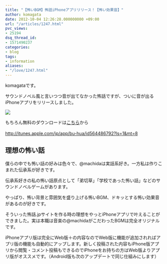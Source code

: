 ```yaml
---
title: "【怖いBGM】怖話iPhoneアプリリリース！【怖い効果音】"
author: komagata
date: 2012-10-04 12:26:28.000000000 +09:00
url: "/articles/1247.html"
pvc_views:
- 25194
dsq_thread_id:
- 1571490237
categories:
- blog
tags:
- information
aliases:
- "/love/1247.html"
---
```

komagataです。

サウンドノベル風と言いつつ音が出てなかった怖話ですが、ついに音が出るiPhoneアプリをリリースしました。


  <img src="https://lh3.googleusercontent.com/-dwvPHL-I3ug/UG0BSiNTpeI/AAAAAAAACY8/RuIoSZUic_w/s400/screenshot2.png" />


もちろん無料のダウンロードは<a href="http://itunes.apple.com/jp/app/bu-hua/id564486792?ls=1&#038;mt=8" target="_blank">こちら</a>から  
<a href="http://itunes.apple.com/jp/app/bu-hua/id564486792?ls=1&#038;mt=8" target="_blank"><br /> http://itunes.apple.com/jp/app/bu-hua/id564486792?ls=1&mt=8</a>

## 理想の怖い話

僕らの中でも怖い話の好みは色々で、@machidaは実話系好き。一方私は作りこまれた伝承系が好きです。

伝承系好きの私の怖い話原点として「弟切草」「学校であった怖い話」などのサウンドノベルゲームがあります。

やっぱり、怖い背景と雰囲気を盛り上げる怖いBGM、ドキッとする怖い効果音があるのが好きです。

そういった怖話.jpサイトを作る時の理想をやっとiPhoneアプリで叶えることができました。実は本職は音楽の@machidaがこだわったBGMは完全オリジナルです。

iPhoneアプリ版は完全にWeb版＋の内容なのでWeb版に機能が追加されればアプリ版の機能も自動的にアップします。新しく投稿された内容もiPhone版アプリから閲覧・コメント投稿もできるのでiPhoneをお持ちの方はWeb版よりアプリ版がオススメです。（Android版も次のアップデートで同じ仕組みにします）